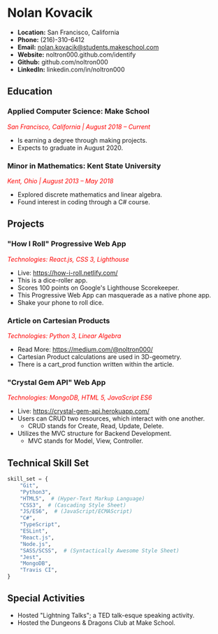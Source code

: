 # Nolan Kovacik
- **Location:** San Francisco, California
- **Phone:** (216)-310-6412
- **Email:** nolan.kovacik@students.makeschool.com
- **Website:** noltron000.github.com/identify
- **Github:** github.com/noltron000
- **LinkedIn:** linkedin.com/in/noltron000

## Education
### Applied Computer Science: Make School
*San Francisco, California | August 2018 &ndash; Current*
- Is earning a degree through making projects.
- Expects to graduate in August 2020.

### Minor in Mathematics: Kent State University
*Kent, Ohio | August 2013 &ndash; May 2018*
- Explored discrete mathematics and linear algebra.
- Found interest in coding through a C# course.

## Projects
### "How I Roll" Progressive Web App
*Technologies: React.js, CSS 3, Lighthouse*
- Live: https://how-i-roll.netlify.com/
- This is a dice-roller app.
- Scores 100 points on Google's Lighthouse Scorekeeper.
- This Progressive Web App can masquerade as a native phone app.
- Shake your phone to roll dice.

### Article on Cartesian Products
*Technologies: Python 3, Linear Algebra*
- Read More: https://medium.com/@noltron000/
- Cartesian Product calculations are used in 3D-geometry.
- There is a cart_prod function written within the article.

### "Crystal Gem API" Web App
*Technologies: MongoDB, HTML 5, JavaScript ES6*
- Live: https://crystal-gem-api.herokuapp.com/
- Users can CRUD two resources, which interact with one another.
	- CRUD stands for Create, Read, Update, Delete.
- Utilizes the MVC structure for Backend Development.
	- MVC stands for Model, View, Controller.

<!--
### "Ident-O-Fire" Jupyter Notebook
*Technologies: Keras, NumPy, Neural Networks*
- Read More: https://github.com/noltron000/ident-o-fire/
--->

## Technical Skill Set
```python
skill_set = {
	"Git",
	"Python3",
	"HTML5",  # (Hyper-Text Markup Language)
	"CSS3",  # (Cascading Style Sheet)
	"JS/ES6",  # (JavaScript/ECMAScript)
	"C#",
	"TypeScript",
	"ESLint",
	"React.js",
	"Node.js",
	"SASS/SCSS",  # (Syntactically Awesome Style Sheet)
	"Jest",
	"MongoDB",
	"Travis CI",
}
```

## Special Activities
- Hosted "Lightning Talks"; a TED talk-esque speaking activity.
- Hosted the Dungeons &amp; Dragons Club at Make School.

<style>
p {
	color: red;
}
</style>
